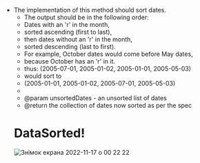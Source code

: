  * The implementation of this method should sort dates.
     * The output should be in the following order:
     * Dates with an 'r' in the month,
     * sorted ascending (first to last),
     * then dates without an 'r' in the month,
     * sorted descending (last to first).
     * For example, October dates would come before May dates,
     * because October has an 'r' in it.
     * thus: (2005-07-01, 2005-01-02, 2005-01-01, 2005-05-03)
     * would sort to
     * (2005-01-01, 2005-01-02, 2005-07-01, 2005-05-03)
     *
     * @param unsortedDates - an unsorted list of dates
     * @return the collection of dates now sorted as per the spec
     # DataSorted!
     ![Знімок екрана 2022-11-17 о 00 22 22](https://user-images.githubusercontent.com/104459108/202307236-15acdf7d-d915-4691-93d4-09ca521081d0.png)

